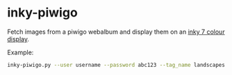 # inky-piwigo

Fetch images from a piwigo webalbum and display them on an [inky 7 colour display](https://shop.pimoroni.com/en-us/products/inky-impression-5-7).

Example:

```bash
inky-piwigo.py --user username --password abc123 --tag_name landscapes --site https://yoursite.piwigo.com
```